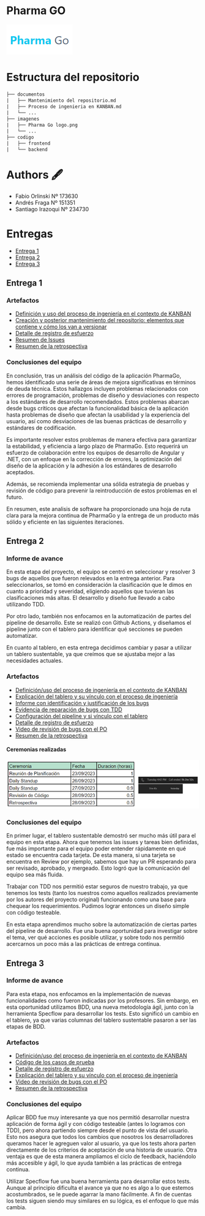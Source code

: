 # Pharma GO

![LOGO](./imagenes/Pharma%20Go%20logo.png)

# Estructura del repositorio

```
├── documentos
|   ├── Mantenimiento del repositorio.md
|   ├── Proceso de ingenieria en KANBAN.md
|   └── ...
├── imagenes
|   ├── Pharma Go logo.png
|   └── ...
├── codigo
|   ├── frontend
|   └── backend
```

# Authors 🖋️

- Fabio Orlinski Nº 173630
- Andrés Fraga Nº 151351
- Santiago Irazoqui Nº 234730

# Entregas

- [Entrega 1](#entrega-1)
- [Entrega 2](#entrega-2)
- [Entrega 3](#entrega-3)

## Entrega 1

### Artefactos

- [Definición y uso del proceso de ingeniería en el contexto de KANBAN](./documentos/Entrega%201/Proceso%20de%20ingenieria%20en%20KANBAN.md)
- [Creación y posterior mantenimiento del repositorio: elementos que contiene y cómo los van a versionar](./documentos/Entrega%201/Mantenimiento%20del%20repositorio.md)
- [Detalle de registro de esfuerzo](./documentos/Entrega%201//Detalle%20de%20registro%20de%20esfuerzo.pdf)
- [Resumen de Issues](./documentos/Entrega%201/Resumen%20de%20Issues.pdf)
- [Resumen de la retrospectiva](./documentos/Entrega%201/Resumen%20de%20la%20retrospectiva.pdf)

### Conclusiones del equipo

En conclusión, tras un análisis del código de la aplicación PharmaGo, hemos identificado una serie de áreas de mejora significativas en términos de deuda técnica. Estos hallazgos incluyen problemas relacionados con errores de programación, problemas de diseño y desviaciones con respecto a los estándares de desarrollo recomendados. Estos problemas abarcan desde bugs críticos que afectan la funcionalidad básica de la aplicación hasta problemas de diseño que afectan la usabilidad y la experiencia del usuario, así como desviaciones de las buenas prácticas de desarrollo y estándares de codificación.

Es importante resolver estos problemas de manera efectiva para garantizar la estabilidad, y eficiencia a largo plazo de PharmaGo. Esto requerirá un esfuerzo de colaboración entre los equipos de desarrollo de Angular y .NET, con un enfoque en la corrección de errores, la optimización del diseño de la aplicación y la adhesión a los estándares de desarrollo aceptados.

Además, se recomienda implementar una sólida estrategia de pruebas y revisión de código para prevenir la reintroducción de estos problemas en el futuro.

En resumen, este analisis de software ha proporcionado una hoja de ruta clara para la mejora continua de PharmaGo y la entrega de un producto más sólido y eficiente en las siguientes iteraciones.

## Entrega 2

### Informe de avance

En esta etapa del proyecto, el equipo se centró en seleccionar y resolver 3 bugs de aquellos que fueron relevados en la entrega anterior. Para seleccionarlos, se tomó en consideración la clasificación que le dimos en cuanto a prioridad y severidad, eligiendo aquellos que tuvieran las clasificaciones más altas. El desarrollo y diseño fue llevado a cabo utilizando TDD.

Por otro lado, también nos enfocamos en la automatización de partes del pipeline de desarrollo. Este se realizó con Github Actions, y diseñamos el pipeline junto con el tablero para identificar qué secciones se pueden automatizar.

En cuanto al tablero, en esta entrega decidimos cambiar y pasar a utilizar un tablero sustentable, ya que creímos que se ajustaba mejor a las necesidades actuales.

### Artefactos

- [Definición/uso del proceso de ingeniería en el contexto de KANBAN](./documentos/Entrega%202/Proceso%20de%20ingenieria%20en%20KANBAN%202.md)
- [Explicación del tablero y su vínculo con el proceso de ingeniería](./documentos/Entrega%202/Explicacion%20del%20tablero%20y%20su%20vinculo%20con%20el%20proceso%20de%20ingenieria.md)
- [Informe con identificación y justificación de los bugs](./documentos/Entrega%202/Informe%20con%20identificacion%20y%20justificacion%20de%20los%20bugs.md)
- [Evidencia de reparación de bugs con TDD](./documentos/Entrega%202/Evidencia%20de%20reparaci%C3%B3n%20de%20bugs%20con%20TDD.pdf)
- [Configuración del pipeline y si vínculo con el tablero](./documentos/Entrega%202/Configuracion%20pipeline.md)
- [Detalle de registro de esfuerzo](./documentos/Entrega%202/Detalle%20de%20registro%20de%20esfuerzo%20(Entrega%202).pdf)
- [Video de revisión de bugs con el PO](https://youtu.be/Xfz3ubNvXgk)
- [Resumen de la retrospectiva](./documentos/Entrega%202/Resumen%20de%20la%20retrospectiva%20(Entrega%202).pdf)

#### Ceremonias realizadas

![Ceremonias](./imagenes/Entrega%202/Ceremonias.png)

### Conclusiones del equipo

En primer lugar, el tablero sustentable demostró ser mucho más útil para el equipo en esta etapa. Ahora que tenemos las issues y tareas bien definidas, fue más importante para el equipo poder entender rápidamente en qué estado se encuentra cada tarjeta. De esta manera, si una tarjeta se encuentra en Review por ejemplo, sabemos que hay un PR esperando para ser revisado, aprobado, y mergeado. Esto logró que la comunicación del equipo sea más fluida.

Trabajar con TDD nos permitió estar seguros de nuestro trabajo, ya que tenemos los tests (tanto los nuestros como aquellos realizados previamente por los autores del proyecto original) funcionando como una base para chequear los requerimientos. Pudimos lograr entonces un diseño simple con código testeable.

En esta etapa aprendimos mucho sobre la automatización de ciertas partes del pipeline de desarrollo. Fue una buena oportunidad para investigar sobre el tema, ver qué acciones es posible utilizar, y sobre todo nos permitió acercarnos un poco más a las prácticas de entrega continua.

## Entrega 3

### Informe de avance

Para esta etapa, nos enfocamos en la implementación de nuevas funcionalidades como fueron indicadas por los profesores. Sin embargo, en esta oportunidad utilizamos BDD, una nueva metodología ágil, junto con la herramienta Specflow para desarrollar los tests. Esto significó un cambio en el tablero, ya que varias columnas del tablero sustentable pasaron a ser las etapas de BDD.

### Artefactos
- [Definición/uso del proceso de ingeniería en el contexto de KANBAN](./documentos/Entrega%203/Proceso%20de%20ingenieria%20en%20KANBAN%203.md)
- [Código de los casos de prueba](./documentos/Entrega%203/Código%20de%20los%20casos%20de%20prueba.pdf)
- [Detalle de registro de esfuerzo](./documentos/Entrega%203/Detalle%20de%20registro%20de%20esfuerzo%20(Entrega%203).pdf)
- [Explicación del tablero y su vínculo con el proceso de ingeniería](./documentos/Entrega%203/Explicacion%20del%20tablero%20y%20su%20vinculo%20con%20el%20proceso%20de%20ingenieria.md)
- [Video de revisión de bugs con el PO](https://youtu.be/Xfz3ubNvXgk)
- [Resumen de la retrospectiva](./documentos/Entrega%202/Resumen%20de%20la%20retrospectiva%20(Entrega%202).pdf)

### Conclusiones del equipo

Aplicar BDD fue muy interesante ya que nos permitió desarrollar nuestra aplicación de forma ágil y con código testeable (antes lo logramos con TDD), pero ahora partiendo siempre desde el punto de vista del usuario. Esto nos asegura que todos los cambios que nosotros los desarrolladores queramos hacer le agreguen valor al usuario, ya que los tests ahora parten directamente de los criterios de aceptación de una historia de usuario. Otra ventaja es que de esta manera ampliamos el ciclo de feedback, haciéndolo más accesible y ágil, lo que ayuda también a las prácticas de entrega continua.

Utilizar Specflow fue una buena herramienta para desarrollar estos tests. Aunque al principio dificulta el avance ya que no es algo a lo que estemos acostumbrados, se le puede agarrar la mano fácilmente. A fin de cuentas los tests siguen siendo muy similares en su lógica, es el enfoque lo que más cambia.
